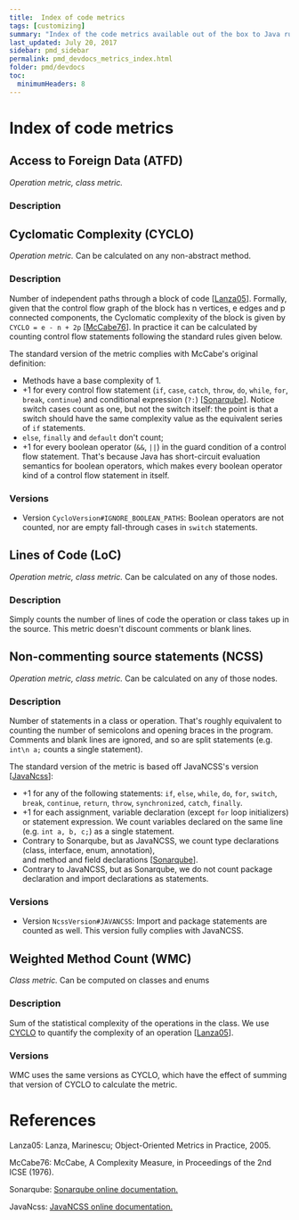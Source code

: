```yaml
---
title:  Index of code metrics
tags: [customizing]
summary: "Index of the code metrics available out of the box to Java rule developers."
last_updated: July 20, 2017
sidebar: pmd_sidebar
permalink: pmd_devdocs_metrics_index.html
folder: pmd/devdocs
toc:
  minimumHeaders: 8
---
```

# Index of code metrics

## Access to Foreign Data (ATFD)

*Operation metric, class metric.*

### Description


## Cyclomatic Complexity (CYCLO)

*Operation metric.* Can be calculated on any non-abstract method.

### Description

Number of independent paths through a block of code \[[Lanza05](#Lanza05)\]. 
Formally, given that the control flow graph of the block has n vertices, e edges and p connected components, the 
Cyclomatic complexity of the block is given by `CYCLO = e - n + 2p` \[[McCabe76](#McCabe76)\]. In practice it can be 
calculated by counting control flow statements following the standard rules given below.

The standard version of the metric complies with McCabe's original definition:

* Methods have a base complexity of 1.
* +1 for every control flow statement (`if`, `case`, `catch`, `throw`, `do`, `while`, `for`, `break`, `continue`) and 
conditional expression (`?:`) \[[Sonarqube](#Sonarqube)\]. Notice switch cases count as one, but not the switch itself: the point is that
 a switch should have the same complexity value as the equivalent series of `if` statements.
* `else`, `finally` and `default` don't count;
* +1 for every boolean operator (`&&`, `||`) in the guard condition of a control flow statement. That's because
Java has short-circuit evaluation semantics for boolean operators, which makes every boolean operator kind of a
control flow statement in itself.
 
### Versions

* Version `CycloVersion#IGNORE_BOOLEAN_PATHS`: Boolean operators are not counted, nor are empty
  fall-through cases in `switch` statements.
 
 
## Lines of Code (LoC)

*Operation metric, class metric.* Can be calculated on any of those nodes.

### Description

Simply counts the number of lines of code the operation or class takes up in the source. This metric doesn't discount
 comments or blank lines.


## Non-commenting source statements (NCSS)

*Operation metric, class metric.* Can be calculated on any of those nodes.

### Description

Number of statements in a class or operation. That's roughly equivalent to counting the number of semicolons and 
opening braces in the program. Comments and blank lines are ignored, and so are split statements (e.g. `int\n a;` counts
 a single statement). 

The standard version of the metric is based off JavaNCSS's version  \[[JavaNcss](#JavaNcss)\]:

* +1 for any of the following statements: `if`, `else`, `while`, `do`, `for`, `switch`, `break`, `continue`, `return`, 
`throw`, `synchronized`, `catch`, `finally`.
* +1 for each assignment, variable declaration (except `for` loop initializers) or statement expression. We count 
variables  declared on the same line (e.g. `int a, b, c;`) as a single statement. 
* Contrary to Sonarqube, but as JavaNCSS, we count type declarations (class, interface, enum, annotation),  
and method and field declarations \[[Sonarqube](#Sonarqube)\].
* Contrary to JavaNCSS, but as Sonarqube, we do not count package declaration and import declarations as statements.


### Versions

* Version `NcssVersion#JAVANCSS`: Import and package statements are counted as well. This version fully complies with
 JavaNCSS.
 
 
## Weighted Method Count (WMC)

*Class metric.* Can be computed on classes and enums

### Description

Sum of the statistical complexity of the operations in the class. We use [CYCLO](#cyclomatic-complexity-cyclo) to 
quantify the complexity of an operation \[[Lanza05](#Lanza05)\].

### Versions

WMC uses the same versions as CYCLO, which have the effect of summing that version of CYCLO to calculate the metric.

# References

<a name="Lanza05">Lanza05:</a> Lanza, Marinescu; Object-Oriented Metrics in Practice, 2005.

<a name="McCabe76">McCabe76:</a> McCabe, A Complexity Measure, in Proceedings of the 2nd ICSE (1976).

<a name="Sonarqube">Sonarqube:</a> [Sonarqube online documentation.](https://docs.sonarqube.org/display/SONAR/Metric+Definitions)

<a name="JavaNcss">JavaNcss:</a> [JavaNCSS online documentation.](http://www.kclee.de/clemens/java/javancss/)